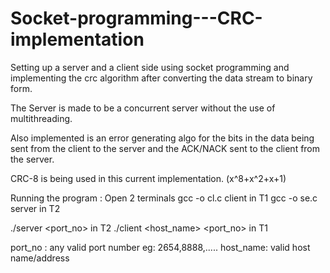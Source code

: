 # Socket-programming---CRC-implementation
Setting up a server and a client side using socket programming and implementing the crc algorithm after converting the data stream to binary form.

The Server is made to be a concurrent server without the use of multithreading.

Also implemented is an error generating algo for the bits in the data being sent from the client to the server and the ACK/NACK sent to the client from the server.

CRC-8 is being used in this current implementation.
(x^8+x^2+x+1)


Running the program :
Open 2 terminals
gcc -o cl.c client in T1
gcc -o se.c server in T2

./server <port_no> in T2
./client <host_name> <port_no> in T1

port_no  : any valid port number eg: 2654,8888,.....
host_name: valid host name/address



